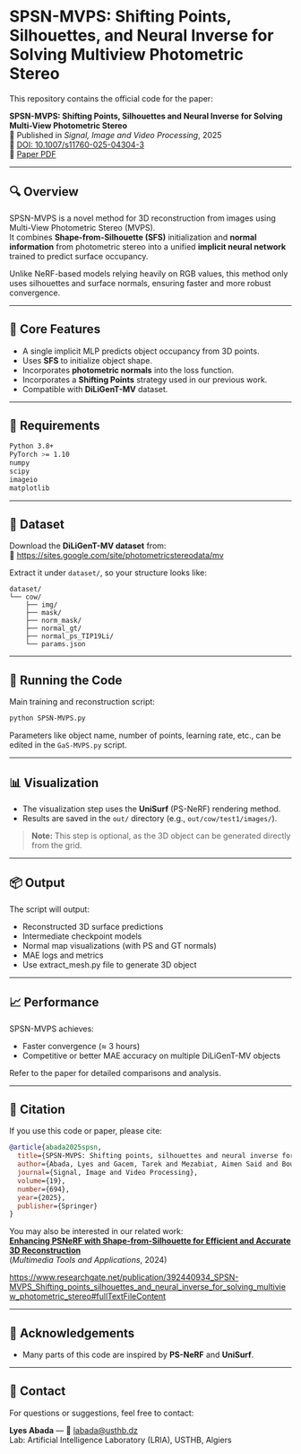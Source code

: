 
# SPSN-MVPS: Shifting Points, Silhouettes, and Neural Inverse for Solving Multiview Photometric Stereo

This repository contains the official code for the paper:

**SPSN-MVPS: Shifting Points, Silhouettes and Neural Inverse for Solving Multi-View Photometric Stereo**  
📄 Published in *Signal, Image and Video Processing*, 2025  
📌 [DOI: 10.1007/s11760-025-04304-3](https://doi.org/10.1007/s11760-025-04304-3)  
🔗 [Paper PDF](https://www.researchgate.net/publication/384698230_Enhancing_PSNeRF_with_Shape-from-Silhouette_for_efficient_and_accurate_3D_reconstruction/citations?latestCitations=PB%3A392440934)

---

## 🔍 Overview

SPSN-MVPS is a novel method for 3D reconstruction from images using Multi-View Photometric Stereo (MVPS).  
It combines **Shape-from-Silhouette (SFS)** initialization and **normal information** from photometric stereo into a unified **implicit neural network** trained to predict surface occupancy.

Unlike NeRF-based models relying heavily on RGB values, this method only uses silhouettes and surface normals, ensuring faster and more robust convergence.

---

## 🧠 Core Features

- A single implicit MLP predicts object occupancy from 3D points.
- Uses **SFS** to initialize object shape.
- Incorporates **photometric normals** into the loss function.
- Incorporates a **Shifting Points** strategy used in our previous work.
- Compatible with **DiLiGenT-MV** dataset.

---

## 🧪 Requirements

```bash
Python 3.8+
PyTorch >= 1.10
numpy
scipy
imageio
matplotlib
```

---

## 📁 Dataset

Download the **DiLiGenT-MV dataset** from:  
🔗 https://sites.google.com/site/photometricstereodata/mv

Extract it under `dataset/`, so your structure looks like:

```
dataset/
└── cow/
    ├── img/
    ├── mask/
    ├── norm_mask/
    ├── normal_gt/
    ├── normal_ps_TIP19Li/
    └── params.json
```

---

## 🚀 Running the Code

Main training and reconstruction script:

```bash
python SPSN-MVPS.py
```

Parameters like object name, number of points, learning rate, etc., can be edited in the `GaS-MVPS.py` script.

---

## 📊 Visualization

- The visualization step uses the **UniSurf** (PS-NeRF) rendering method.
- Results are saved in the `out/` directory (e.g., `out/cow/test1/images/`).

> **Note:** This step is optional, as the 3D object can be generated directly from the grid.

---

## 📦 Output

The script will output:
- Reconstructed 3D surface predictions
- Intermediate checkpoint models
- Normal map visualizations (with PS and GT normals)
- MAE logs and metrics
- Use extract_mesh.py file to generate 3D object

---

## 📈 Performance

SPSN-MVPS achieves:
- Faster convergence (≈ 3 hours)
- Competitive or better MAE accuracy on multiple DiLiGenT-MV objects

Refer to the paper for detailed comparisons and analysis.

---

## 📜 Citation

If you use this code or paper, please cite:

```bibtex
@article{abada2025spsn,
  title={SPSN-MVPS: Shifting points, silhouettes and neural inverse for solving multiview photometric stereo},
  author={Abada, Lyes and Gacem, Tarek and Mezabiat, Aimen Said and Bourzam, Saadallah and Malki, Omar Chouaab and Mekkaoui, Mohamed},
  journal={Signal, Image and Video Processing},
  volume={19},
  number={694},
  year={2025},
  publisher={Springer}
}
```

You may also be interested in our related work:  
**[Enhancing PSNeRF with Shape-from-Silhouette for Efficient and Accurate 3D Reconstruction](https://link.springer.com/article/10.1007/s11042-024-20319-3)**  
(*Multimedia Tools and Applications*, 2024)

https://www.researchgate.net/publication/392440934_SPSN-MVPS_Shifting_points_silhouettes_and_neural_inverse_for_solving_multiview_photometric_stereo#fullTextFileContent

---

## 🙏 Acknowledgements

- Many parts of this code are inspired by **PS-NeRF** and **UniSurf**.

---

## 📧 Contact

For questions or suggestions, feel free to contact:

**Lyes Abada** — 📧 labada@usthb.dz  
Lab: Artificial Intelligence Laboratory (LRIA), USTHB, Algiers
